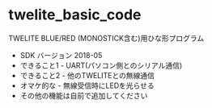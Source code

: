 # twelite_basic_code
TWELITE BLUE/RED (MONOSTICK含む)用ひな形プログラム
 * SDK バージョン 2018-05
 * できること1 - UART(パソコン側とのシリアル通信)
 * できること2 - 他のTWELITEとの無線通信
 * オマケ的な - 無線受信時にLEDを光らせる
 * その他の機能は自前で追加してください
